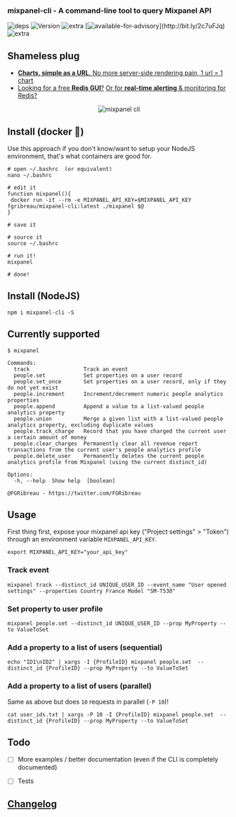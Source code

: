 ### mixpanel-cli - A command-line tool to query Mixpanel API

![deps](https://img.shields.io/david/fgribreau/mixpanel-cli.svg?style=flat) ![Version](https://img.shields.io/npm/v/mixpanel-cli.svg?style=flat) ![extra](https://img.shields.io/badge/actively%20maintained-yes-ff69b4.svg?style=flat) [![available-for-advisory](https://img.shields.io/badge/available%20for%20consulting%20advisory-yes-ff69b4.svg?)](http://bit.ly/2c7uFJq) ![extra](https://img.shields.io/badge/actively%20maintained-yes-ff69b4.svg)


## Shameless plug

- [**Charts, simple as a URL**. No more server-side rendering pain, 1 url = 1 chart](https://image-charts.com)
- [Looking for a free **Redis GUI**?](http://redsmin.com) [Or for **real-time alerting** & monitoring for Redis?](http://redsmin.com)

<p align="center"><img src="https://cloud.githubusercontent.com/assets/138050/19687045/2f893296-9ac4-11e6-9c5b-fca23436c2bc.gif" alt="mixpanel cli" title="mixpanel cli"></p>

## Install (docker 🐳)

Use this approach if you don't know/want to setup your NodeJS environment, that's what containers are good for.

```shell
# open ~/.bashrc  (or equivalent)
nano ~/.bashrc

# edit it
function mixpanel(){
 docker run -it --rm -e MIXPANEL_API_KEY=$MIXPANEL_API_KEY fgribreau/mixpanel-cli:latest ./mixpanel $@
}

# save it

# source it
source ~/.bashrc

# run it!
mixpanel

# done!
```

## Install (NodeJS)

```
npm i mixpanel-cli -S
```

## Currently supported

```
$ mixpanel

Commands:
  track                 Track an event
  people.set            Set properties on a user record
  people.set_once       Set properties on a user record, only if they do not yet exist
  people.increment      Increment/decrement numeric people analytics properties
  people.append         Append a value to a list-valued people analytics property
  people.union          Merge a given list with a list-valued people analytics property, excluding duplicate values
  people.track_charge   Record that you have charged the current user a certain amount of money
  people.clear_charges  Permanently clear all revenue report transactions from the current user's people analytics profile
  people.delete_user    Permanently deletes the current people analytics profile from Mixpanel (using the current distinct_id)

Options:
  -h, --help  Show help  [boolean]

@FGRibreau - https://twitter.com/FGRibreau
```

## Usage

First thing first, expose your mixpanel api key ("Project settings" > "Token") through an environment variable `MIXPANEL_API_KEY`.

```shell
export MIXPANEL_API_KEY="your_api_key"
```


### Track event

```shell
mixpanel track --distinct_id UNIQUE_USER_ID --event_name "User opened settings" --properties Country France Model "SM-T530"
```

### Set property to user profile

```shell
mixpanel people.set --distinct_id UNIQUE_USER_ID --prop MyProperty --to ValueToSet
```

### Add a property to a list of users (sequential)

```shell
echo "ID1\nID2" | xargs -I {ProfileID} mixpanel people.set  --distinct_id {ProfileID} --prop MyProperty --to ValueToSet
```

### Add a property to a list of users (parallel)

Same as above but does `10` requests in parallel (`-P 10`)!

```shell
cat user_ids.txt | xargs -P 10 -I {ProfileID} mixpanel people.set  --distinct_id {ProfileID} --prop MyProperty --to ValueToSet
```

## Todo

- [ ] More examples / better documentation (even if the CLI is completely documented)
- [ ] Tests


## [Changelog](/CHANGELOG.md)
